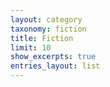 ```yaml
---
layout: category
taxonomy: fiction
title: Fiction
limit: 10
show_excerpts: true
entries_layout: list
---
```

